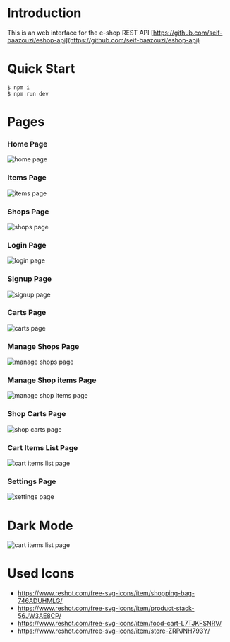 # Introduction

This is an web interface for the e-shop REST API [https://github.com/seif-baazouzi/eshop-api](https://github.com/seif-baazouzi/eshop-api)

# Quick Start

```console
$ npm i
$ npm run dev
```

# Pages

### Home Page

![home page](screenshots/home.png)

### Items Page

![items page](screenshots/items.png)

### Shops Page

![shops page](screenshots/shops.png)

### Login Page

![login page](screenshots/login.png)

### Signup Page

![signup page](screenshots/signup.png)

### Carts Page

![carts page](screenshots/carts.png)

### Manage Shops Page

![manage shops page](screenshots/manage-shops.png)

### Manage Shop items Page

![manage shop items page](screenshots/manage-shop-items.png)

### Shop Carts Page

![shop carts page](screenshots/shop-carts.png)

### Cart Items List Page

![cart items list page](screenshots/cart-items-list.png)

### Settings Page

![settings page](screenshots/settings.png)

# Dark Mode

![cart items list page](screenshots/dark-mode.png)

# Used Icons

- https://www.reshot.com/free-svg-icons/item/shopping-bag-746ADUHMLG/
- https://www.reshot.com/free-svg-icons/item/product-stack-56JW3AE8CP/
- https://www.reshot.com/free-svg-icons/item/food-cart-L7TJKFSNRV/
- https://www.reshot.com/free-svg-icons/item/store-ZRPJNH793Y/